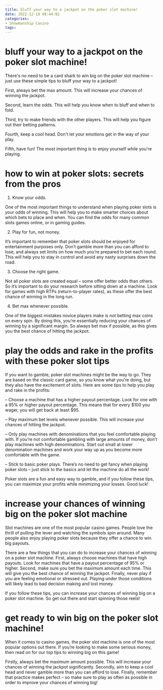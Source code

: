```yaml
---
title: bluff your way to a jackpot on the poker slot machine!
date: 2022-12-18 08:44:02
categories:
- Showmanship Casino
tags:
---
```



#  bluff your way to a jackpot on the poker slot machine!

There's no need to be a card shark to win big on the poker slot machine – just use these simple tips to bluff your way to a jackpot!

First, always bet the max amount. This will increase your chances of winning the jackpot.

Second, learn the odds. This will help you know when to bluff and when to fold.

Third, try to make friends with the other players. This will help you figure out their betting patterns.

Fourth, keep a cool head. Don't let your emotions get in the way of your play.

Fifth, have fun! The most important thing is to enjoy yourself while you're playing.

#  how to win at poker slots: secrets from the pros

1. Know your odds.

One of the most important things to understand when playing poker slots is your odds of winning. This will help you to make smarter choices about which bets to place and when. You can find the odds for many common slots games online, or in gaming guides.

2. Play for fun, not money.

It’s important to remember that poker slots should be enjoyed for entertainment purposes only. Don’t gamble more than you can afford to lose, and always set limits on how much you’re prepared to bet each round. This will help you to stay in control and avoid any nasty surprises down the road.

3. Choose the right game.

Not all poker slots are created equal – some offer better odds than others. So it’s important to do your research before sitting down at a machine. Look for games with high RTPs (return-to-player rates), as these offer the best chance of winning in the long run.

4. Bet max whenever possible.

One of the biggest mistakes novice players make is not betting max coins on every spin. By doing this, you’re essentially reducing your chances of winning by a significant margin. So always bet max if possible, as this gives you the best chance of hitting the jackpot.

#  play the odds and rake in the profits with these poker slot tips

If you want to gamble, poker slot machines might be the way to go. They are based on the classic card game, so you know what you’re doing, but they also have the excitement of slots. Here are some tips to help you play and rake in the profits:

– Choose a machine that has a higher payout percentage. Look for one with a 95% or higher payout percentage. This means that for every $100 you wager, you will get back at least $95.

– Play maximum bet levels whenever possible. This will increase your chances of hitting the jackpot.

– Only play machines with denominations that you feel comfortable playing with. If you’re not comfortable gambling with large amounts of money, don’t play machines with high denominations. Start out small at lower denomination machines and work your way up as you become more comfortable with the game.

– Stick to basic poker plays. There’s no need to get fancy when playing poker slots – just stick to the basics and let the machine do all the work!

Poker slots are a fun and easy way to gamble, and if you follow these tips, you can maximize your profits while minimizing your losses. Good luck!

#  increase your chances of winning big on the poker slot machine

Slot machines are one of the most popular casino games. People love the thrill of pulling the lever and watching the symbols spin around. Many people also enjoy playing poker slots because they offer a chance to win big payouts.

There are a few things that you can do to increase your chances of winning on a poker slot machine. First, always choose machines that have high payouts. Look for machines that have a payout percentage of 95% or higher. Second, make sure you bet the maximum amount each time. This will give you the best chance of winning the jackpot. Finally, never play if you are feeling emotional or stressed out. Playing under those conditions will likely lead to bad decision making and lost money.

If you follow these tips, you can increase your chances of winning big on a poker slot machine. So get out there and start spinning those reels!

#  get ready to win big on the poker slot machine!

When it comes to casino games, the poker slot machine is one of the most popular options out there. If you’re looking to make some serious money, then read on for our top tips to winning big on this game!

Firstly, always bet the maximum amount possible. This will increase your chances of winning the jackpot significantly. Secondly, aim to keep a cool head and never gamble more than you can afford to lose. Finally, remember that practice makes perfect – so make sure to play as often as possible in order to improve your chances of winning big!